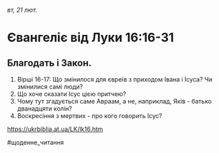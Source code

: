 
_вт, 21 лют._

# Євангеліє від Луки 16:16-31

## Благодать і Закон.
1. Вірші 16-17: Що змінилося для євреїв з приходом Івана і Ісуса? Чи змінилися самі люди?
2. Що хоче сказати Ісус цією притчею?
3. Чому тут згадується саме Авраам, а не, наприклад, Яків - батько дванадцяти колін?
4. Воскресіння з мертвих - про кого говорить Ісус?

https://ukrbiblia.at.ua/LK/lk16.htm

#щоденне_читання
